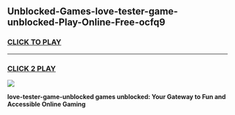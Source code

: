 
## Unblocked-Games-love-tester-game-unblocked-Play-Online-Free-ocfq9
<h3>
<a href="https://premium76.site?title=love-tester-game-unblocked&ref=26A">CLICK TO PLAY</a></h3>
<hr>

<h3>
<a href="https://premium76.site?title=love-tester-game-unblocked&ref=26A">CLICK 2 PLAY</a>
  
</h3>

<a href="https://premium76.site?title=love-tester-game-unblocked&ref=26A"><img src="https://clearcache.store/games.png"></a>


**love-tester-game-unblocked games unblocked: Your Gateway to Fun and Accessible Online Gaming**
